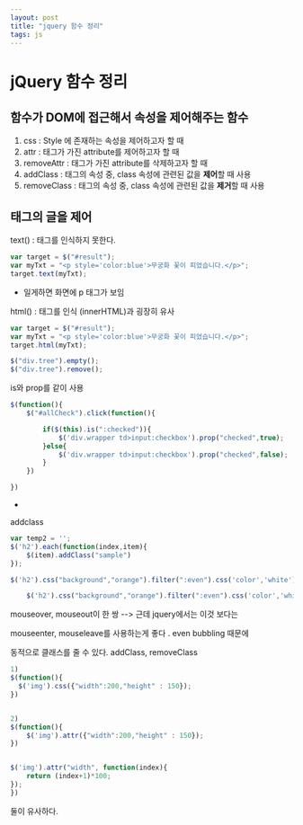 ```yaml
---
layout: post
title: "jquery 함수 정리"
tags: js
---
```

# jQuery 함수 정리

## 함수가 DOM에 접근해서 속성을 제어해주는 함수

1. css : Style 에 존재하는 속성을 제어하고자 할 때
2. attr : 태그가 가진 attribute를 제어하고자 할 때
3. removeAttr : 태그가 가진 attribute를 삭제하고자 할 때
4. addClass : 태그의 속성 중, class 속성에 관련된 값을 **제어**할 때 사용
5. removeClass : 태그의 속성 중, class 속성에 관련된 값을 **제거**할 때 사용

## 태그의 글을 제어

text() : 태그를 인식하지 못한다.

```javascript
var target = $("#result");
var myTxt = "<p style='color:blue'>무궁화 꽃이 피었습니다.</p>";
target.text(myTxt);
```

- 일게하면 화면에 p 태그가 보임

html() : 태그를 인식 (innerHTML)과 굉장히 유사

```javascript
var target = $("#result");
var myTxt = "<p style='color:blue'>무궁화 꽃이 피었습니다.</p>";
target.html(myTxt);
```



```javascript
$("div.tree").empty();
$("div.tree").remove();
```



is와 prop를 같이 사용

```javascript
$(function(){
    $("#allCheck").click(function(){

        if($(this).is(":checked")){
            $('div.wrapper td>input:checkbox').prop("checked",true);
        }else{
            $('div.wrapper td>input:checkbox').prop("checked",false);
        }
    })

})
```

-

addclass

```javascript
var temp2 = '';
$('h2').each(function(index,item){
    $(item).addClass("sample")
});
```



```javascript
$('h2').css("background","orange").filter(":even").css('color','white').filter(":odd").css('color','red')

```



```javascript
	$('h2').css("background","orange").filter(":even").css('color','white').filter(":even").css('color','red').end().css('color','pink')

```



mouseover, mouseout이 한 쌍 --> 근데 jquery에서는 이것 보다는

mouseenter, mouseleave를 사용하는게 좋다 . even bubbling 때문에



동적으로 클래스를 줄 수 있다. addClass, removeClass









```javascript
1)
$(function(){
  $('img').css({"width":200,"height" : 150});
})


2)
$(function(){
    $('img').attr({"width":200,"height" : 150});
})


$('img').attr("width", function(index){
    return (index+1)*100;
});
})
```

둘이 유사하다.
